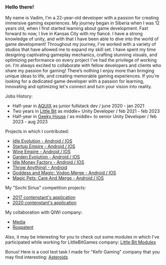 ### Hello there! 

My name is Vadim, I'm a 22-year-old developer with a passion for creating immersive gaming experiences. My journey began in Siberia when I was 12 years old, when I first started learning about game development. Fast forward to now, I live in Kansas City with my fiancé. I have a strong knowledge of unity, and with that I have been able to dive into the world of game development! Throughout my journey, I've worked with a variety of studios that have allowed me to expand my skill set. I have spent my time designing captivating gameplay mechanics, crafting stunning visuals, and optimizing performance on every project I’ve had the privilege of working on. I'm always excited to collaborate with fellow developers and clients who share my passion for gaming! There’s nothing I enjoy more than bringing unique ideas to life, and creating memorable gaming experiences. If you're looking for a dedicated game developer with a passion for learning, innovating and optimizing let's connect and turn your vision into reality.

Jobs History:
* Half-year in [AQUIX](https://aquix.pro/) as junior fullstack dev / june 2020 - jan 2021
* Two years in [Little Bit](https://littlebit.games/) as middle+ Unity Developer / feb 2021 - feb 2023
* Half-year in [Geeky House](https://geeky.house) / as middle+ to senior Unity Developer / feb 2023 - aug 2023

Projects in which I contributed:
* [Idle Evolution - Android / IOS](https://play.google.com/store/apps/details?id=com.littlebitgames.idleevolution)
* [Startup Empire - Android / IOS](https://play.google.com/store/apps/details?id=com.littlebit.itcorp)
* [Wine Empire - Android / IOS](https://play.google.com/store/apps/details?id=com.littlebit.wine.empire.idle.tycoon)
* [Garden Evolution - Android / IOS](https://play.google.com/store/apps/details?id=com.littlebit.idle.garden.evolution.empire.tycoon)
* [Idle Money Factory - Android / IOS](https://play.google.com/store/apps/details?id=com.littlebit.idlemoneyfactory&hl=ru&gl=US)
* [Throw Anything! - Android](https://apksos.com/app/com.littlebit.throwanything)
* [Goddess and Magic: Vodoo Merge - Android / IOS](https://play.google.com/store/apps/details?id=house.geeky.mergeevolution&pli=1)
* [Magic Pets: Care And Merge - Android / IOS](https://play.google.com/store/apps/details?id=house.geeky.magicpets)

My "Sochi Sirius" competition projects:
* [2017 contenstant's application](https://github.com/ariatophanes/ariatophanes/blob/main/Sirius_Contest_Project_2016.docx)
* [2020 contenstant's application](https://github.com/ariatophanes/ariatophanes/blob/main/Sirius_Contest_Project_2019.docx)

My collaboration with QIWI company:
* [Media](https://bosfera.ru/press-release/qiwi-stala-partnerom-obrazovatelnogo-centra-sirius)
* [Rospatent](https://rospatent.gov.ru/content/uploadfiles/dterpresent.pdf)

Also, it may be interesting for you to check out some modules in which I've participated while working for LittleBitGames company:
[Little Bit Modules](https://github.com/LittleBitOrganization)

Bonus! Here is a cool test task I made for "Kefir Gaming" company that you may find interesting:
[Asteroids](https://github.com/ariatophanes/asteroids-clone)
